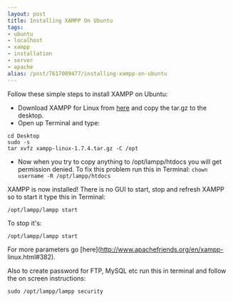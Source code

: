 ```yaml
---
layout: post
title: Installing XAMPP On Ubuntu
tags:
- ubuntu
- localhost
- xampp
- installation
- server
- apache
alias: /post/7617009477/installing-xampp-on-ubuntu
---
```

Follow these simple steps to install XAMPP on Ubuntu:

  * Download XAMPP for Linux from [here](http://www.apachefriends.org/en/xampp-linux.html) and copy the tar.gz to the desktop.
  * Open up Terminal and type:
```
cd Desktop
sudo -s
tar xvfz xampp-linux-1.7.4.tar.gz -C /opt
```
  * Now when you try to copy anything to /opt/lampp/htdocs you will get permission denied. To fix this problem run this in Terminal:
  `chown username -R /opt/lampp/htdocs`

XAMPP is now installed! There is no GUI to start, stop and refresh XAMPP so to
start it type this in Terminal:

`/opt/lampp/lampp start`

To stop it's:

`/opt/lampp/lampp start`

For more parameters go [here](http://www.apachefriends.org/en/xampp-
linux.html#382).

Also to create password for FTP, MySQL etc run this in terminal and follow the
on screen instructions:

`sudo /opt/lampp/lampp security`

